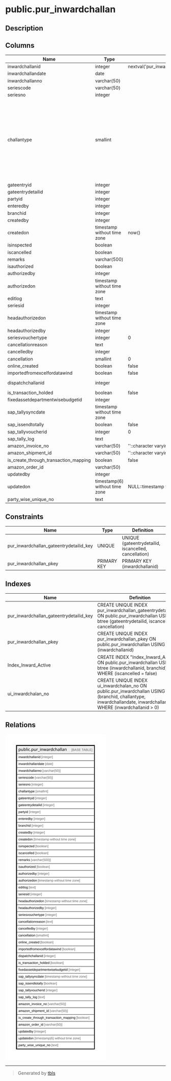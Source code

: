 # public.pur_inwardchallan

## Description

## Columns

| Name | Type | Default | Nullable | Children | Parents | Comment |
| ---- | ---- | ------- | -------- | -------- | ------- | ------- |
| inwardchallanid | integer | nextval('pur_inwardchallan_inwardchallanid_seq'::regclass) | false |  |  |  |
| inwardchallandate | date |  | true |  |  |  |
| inwardchallanno | varchar(50) |  | true |  |  |  |
| seriescode | varchar(50) |  | true |  |  |  |
| seriesno | integer |  | true |  |  |  |
| challantype | smallint |  | true |  |  | 1=PO<br>2=With out po<br>3=job work<br>4=work order<br>5=FA<br>6=RGP<br>7=FAWOPO<br>8=SRCI<br>9=TC<br>10=RGP Insource<br>11=NRGP Challan |
| gateentryid | integer |  | true |  |  |  |
| gateentrydetailid | integer |  | true |  |  |  |
| partyid | integer |  | true |  |  |  |
| enteredby | integer |  | true |  |  |  |
| branchid | integer |  | true |  |  |  |
| createdby | integer |  | true |  |  |  |
| createdon | timestamp without time zone | now() | true |  |  |  |
| isinspected | boolean |  | true |  |  |  |
| iscancelled | boolean |  | true |  |  |  |
| remarks | varchar(500) |  | true |  |  |  |
| isauthorized | boolean |  | true |  |  |  |
| authorizedby | integer |  | true |  |  |  |
| authorizedon | timestamp without time zone |  | true |  |  |  |
| editlog | text |  | true |  |  |  |
| seriesid | integer |  | true |  |  |  |
| headauthorizedon | timestamp without time zone |  | true |  |  |  |
| headauthorizedby | integer |  | true |  |  |  |
| seriesvouchertype | integer | 0 | true |  |  |  |
| cancellationreason | text |  | true |  |  |  |
| cancelledby | integer |  | true |  |  |  |
| cancellation | smallint | 0 | true |  |  |  |
| online_created | boolean | false | true |  |  |  |
| importedfromexcelfordatawind | boolean | false | false |  |  |  |
| dispatchchallanid | integer |  | true |  |  | Jobwork Dispatch ID |
| is_transaction_holded | boolean | false | true |  |  |  |
| fixedassetdepartmentwisebudgetid | integer |  | true |  |  |  |
| sap_tallysyncdate | timestamp without time zone |  | true |  |  |  |
| sap_issendtotally | boolean | false | false |  |  |  |
| sap_tallyvoucherid | integer | 0 | false |  |  |  |
| sap_tally_log | text |  | true |  |  |  |
| amazon_invoice_no | varchar(50) | ''::character varying | true |  |  |  |
| amazon_shipment_id | varchar(50) | ''::character varying | true |  |  |  |
| is_create_through_transaction_mapping | boolean | false | true |  |  |  |
| amazon_order_id | varchar(50) |  | true |  |  |  |
| updatedby | integer |  | true |  |  |  |
| updatedon | timestamp(6) without time zone | NULL::timestamp without time zone | true |  |  |  |
| party_wise_unique_no | text |  | true |  |  |  |

## Constraints

| Name | Type | Definition |
| ---- | ---- | ---------- |
| pur_inwardchallan_gateentrydetailid_key | UNIQUE | UNIQUE (gateentrydetailid, iscancelled, cancellation) |
| pur_inwardchallan_pkey | PRIMARY KEY | PRIMARY KEY (inwardchallanid) |

## Indexes

| Name | Definition |
| ---- | ---------- |
| pur_inwardchallan_gateentrydetailid_key | CREATE UNIQUE INDEX pur_inwardchallan_gateentrydetailid_key ON public.pur_inwardchallan USING btree (gateentrydetailid, iscancelled, cancellation) |
| pur_inwardchallan_pkey | CREATE UNIQUE INDEX pur_inwardchallan_pkey ON public.pur_inwardchallan USING btree (inwardchallanid) |
| Index_Inward_Active | CREATE INDEX "Index_Inward_Active" ON public.pur_inwardchallan USING btree (inwardchallanid, branchid) WHERE (iscancelled = false) |
| ui_inwardchalan_no | CREATE UNIQUE INDEX ui_inwardchalan_no ON public.pur_inwardchallan USING btree (branchid, challantype, inwardchallandate, inwardchallanno) WHERE (inwardchallanid > 0) |

## Relations

![er](public.pur_inwardchallan.svg)

---

> Generated by [tbls](https://github.com/k1LoW/tbls)
